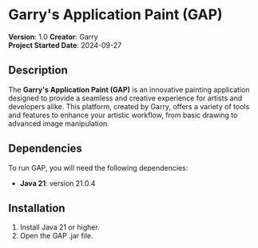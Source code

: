 # Garry's Application Paint (GAP)

**Version**: 1.0
**Creator**: Garry  
**Project Started Date**: 2024-09-27  

## Description

The **Garry's Application Paint (GAP)** is an innovative painting application designed to provide a seamless and creative experience for artists and developers alike. This platform, created by Garry, offers a variety of tools and features to enhance your artistic workflow, from basic drawing to advanced image manipulation.

## Dependencies

To run GAP, you will need the following dependencies:

- **Java 21**: version 21.0.4

## Installation

1. Install Java 21 or higher.
2. Open the GAP .jar file.
